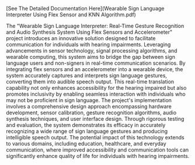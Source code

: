 [See The Detailed Documentation Here](Wearable Sign Language Interpreter Using Flex Sensor and KNN Algorithm.pdf)


The "Wearable Sign Language Interpreter: Real-Time Gesture Recognition and Audio 
Synthesis System Using Flex Sensors and Accelerometer" project introduces an 
innovative solution designed to facilitate communication for individuals with hearing 
impairments. Leveraging advancements in sensor technology, signal processing 
algorithms, and wearable computing, this system aims to bridge the gap between sign 
language users and non-signers in real-time communication scenarios. By integrating 
flex sensors and an accelerometer into a wearable device, the system accurately 
captures and interprets sign language gestures, converting them into audible speech 
output. This real-time translation capability not only enhances accessibility for the 
hearing impaired but also promotes inclusivity by enabling seamless interaction with 
individuals who may not be proficient in sign language. The project's implementation 
involves a comprehensive design approach encompassing hardware development, 
sensor calibration, gesture recognition algorithms, audio synthesis techniques, and user 
interface design. Through rigorous testing and evaluation, the system demonstrates its 
efficacy in accurately recognizing a wide range of sign language gestures and 
producing intelligible speech output. The potential impact of this technology extends 
to various domains, including education, healthcare, and everyday communication, 
where improved accessibility and communication tools can significantly enhance 
quality of life for individuals with hearing impairments.
